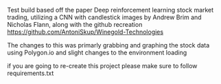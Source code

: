 Test build based off the paper Deep reinforcement learning stock market trading, utilizing a CNN with candlestick images by Andrew Brim and Nicholas Flann, along with the github recreation https://github.com/AntoniSkup/Winegold-Technologies

The changes to this was primarly grabbing and graphing the stock data using Polygon.io and slight changes to the environment loading

if you are going to re-create this project please make sure to follow requirements.txt
